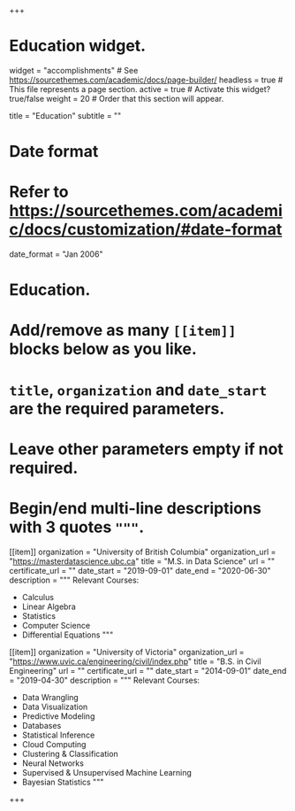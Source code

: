 +++
# Education widget.
widget = "accomplishments"  # See https://sourcethemes.com/academic/docs/page-builder/
headless = true  # This file represents a page section.
active = true  # Activate this widget? true/false
weight = 20  # Order that this section will appear.

title = "Education"
subtitle = ""

# Date format
#   Refer to https://sourcethemes.com/academic/docs/customization/#date-format
date_format = "Jan 2006"

# Education.
#   Add/remove as many `[[item]]` blocks below as you like.
#   `title`, `organization` and `date_start` are the required parameters.
#   Leave other parameters empty if not required.
#   Begin/end multi-line descriptions with 3 quotes `"""`.

[[item]]
  organization = "University of British Columbia"
  organization_url = "https://masterdatascience.ubc.ca"
  title = "M.S. in Data Science"
  url = ""
  certificate_url = ""
  date_start = "2019-09-01"
  date_end = "2020-06-30"
  description = """
  Relevant Courses:
  * Calculus
  * Linear Algebra
  * Statistics
  * Computer Science
  * Differential Equations
  """

[[item]]
  organization = "University of Victoria"
  organization_url = "https://www.uvic.ca/engineering/civil/index.php"
  title = "B.S. in Civil Engineering"
  url = ""
  certificate_url = ""
  date_start = "2014-09-01"
  date_end = "2019-04-30"
  description = """
  Relevant Courses:
  * Data Wrangling
  * Data Visualization
  * Predictive Modeling
  * Databases
  * Statistical Inference
  * Cloud Computing
  * Clustering & Classification
  * Neural Networks
  * Supervised & Unsupervised Machine Learning
  * Bayesian Statistics
  """


+++
